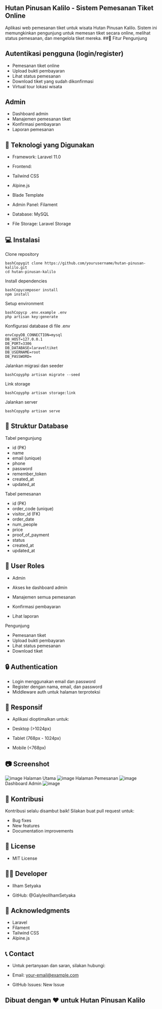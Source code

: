## Hutan Pinusan Kalilo - Sistem Pemesanan Tiket Online
Aplikasi web pemesanan tiket untuk wisata Hutan Pinusan Kalilo. Sistem ini memungkinkan pengunjung untuk memesan tiket secara online, melihat status pemesanan, dan mengelola tiket mereka.
##🌟 Fitur
Pengunjung

## Autentikasi pengguna (login/register)
- Pemesanan tiket online
- Upload bukti pembayaran
- Lihat status pemesanan
- Download tiket yang sudah dikonfirmasi
- Virtual tour lokasi wisata

## Admin

- Dashboard admin
- Manajemen pemesanan tiket
- Konfirmasi pembayaran
- Laporan pemesanan

## 🚀 Teknologi yang Digunakan

- Framework: Laravel 11.0
- Frontend:

 - Tailwind CSS
 - Alpine.js
 - Blade Template


- Admin Panel: Filament
- Database: MySQL
- File Storage: Laravel Storage

## 💻 Instalasi

Clone repository
```
bashCopygit clone https://github.com/yourusername/hutan-pinusan-kalilo.git
cd hutan-pinusan-kalilo
```

Install dependencies
```
bashCopycomposer install
npm install
```

Setup environment
```
bashCopycp .env.example .env
php artisan key:generate
```

Konfigurasi database di file .env
```
envCopyDB_CONNECTION=mysql
DB_HOST=127.0.0.1
DB_PORT=3306
DB_DATABASE=laraveltiket
DB_USERNAME=root
DB_PASSWORD=
```
 
Jalankan migrasi dan seeder
```
bashCopyphp artisan migrate --seed
```

Link storage
```
bashCopyphp artisan storage:link
```

Jalankan server
```
bashCopyphp artisan serve
```
## 📁 Struktur Database
Tabel pengunjung

- id (PK)
- name
- email (unique)
- phone
- password
- remember_token
- created_at
- updated_at

Tabel pemesanan

- id (PK)
- order_code (unique)
- visitor_id (FK)
- order_date
- num_people
- price
- proof_of_payment
- status
- created_at
- updated_at

## 👥 User Roles
- Admin

- Akses ke dashboard admin
- Manajemen semua pemesanan
- Konfirmasi pembayaran
- Lihat laporan

Pengunjung

- Pemesanan tiket
- Upload bukti pembayaran
- Lihat status pemesanan
- Download tiket

## 🔒 Authentication

- Login menggunakan email dan password
- Register dengan nama, email, dan password
- Middleware auth untuk halaman terproteksi

## 📱 Responsif
- Aplikasi dioptimalkan untuk:

- Desktop (>1024px)
- Tablet (768px - 1024px)
- Mobile (<768px)

## 📷 Screenshot
![image](https://github.com/user-attachments/assets/5e53d095-d1fa-4b37-b158-931fb1ae79df)
Halaman Utama
![image](https://github.com/user-attachments/assets/b80df51c-f599-4143-aa58-e712c9b50f51)
Halaman Pemesanan
![image](https://github.com/user-attachments/assets/c205271b-4b50-4e2c-988d-c7b256d809e3)
Dashboard Admin
![image](https://github.com/user-attachments/assets/53950639-6eae-4978-827c-1d21109ce843)

## 🤝 Kontribusi
Kontribusi selalu disambut baik! Silakan buat pull request untuk:

- Bug fixes
- New features
- Documentation improvements

## 📝 License
- MIT License
## 👨‍💻 Developer
- Ilham Setyaka

- GitHub: @GalyleoIlhamSetyaka

## 🙏 Acknowledgments

- Laravel
- Filament
- Tailwind CSS
- Alpine.js

## 📞 Contact
- Untuk pertanyaan dan saran, silakan hubungi:

- Email: your-email@example.com
- GitHub Issues: New Issue


## Dibuat dengan ❤️ untuk Hutan Pinusan Kalilo
